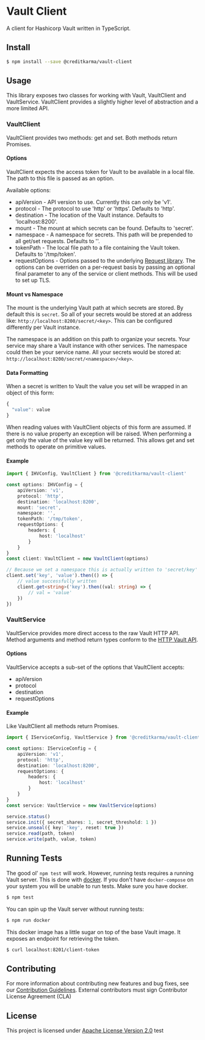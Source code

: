# Vault Client

A client for Hashicorp Vault written in TypeScript.

## Install

```sh
$ npm install --save @creditkarma/vault-client
```

## Usage

This library exposes two classes for working with Vault, VaultClient and VaultService. VaultClient provides a slightly higher level of abstraction and a more limited API.

### VaultClient

VaultClient provides two methods: get and set. Both methods return Promises.

#### Options

VaultClient expects the access token for Vault to be available in a local file. The path to this file is passed as an option.

Available options:

*   apiVersion - API version to use. Currently this can only be 'v1'.
*   protocol - The protocol to use 'http' or 'https'. Defaults to 'http'.
*   destination - The location of the Vault instance. Defaults to 'localhost:8200'.
*   mount - The mount at which secrets can be found. Defaults to 'secret'.
*   namespace - A namespace for secrets. This path will be prepended to all get/set requests. Defaults to ''.
*   tokenPath - The local file path to a file containing the Vault token. Defaults to '/tmp/token'.
*   requestOptions - Options passed to the underlying [Request library](https://github.com/request/request). The options can be overriden on a per-request basis by passing an optional final parameter to any of the service or client methods. This will be used to set up TLS.

#### Mount vs Namespace

The mount is the underlying Vault path at which secrets are stored. By default this is `secret`. So all of your secrets would be stored at an address like: `http://localhost:8200/secret/<key>`. This can be configured differently per Vault instance.

The namespace is an addition on this path to organize your secrets. Your service may share a Vault instance with other services. The namespace could then be your service name. All your secrets would be stored at: `http://localhost:8200/secret/<namespace>/<key>`.

#### Data Formatting

When a secret is written to Vault the value you set will be wrapped in an object of this form:

```typescript
{
  "value": value
}
```

When reading values with VaultClient objects of this form are assumed. If there is no value property an exception will be raised. When performing a get only the value of the value key will be returned. This allows get and set methods to operate on primitive values.

#### Example

```typescript
import { IHVConfig, VaultClient } from '@creditkarma/vault-client'

const options: IHVConfig = {
    apiVersion: 'v1',
    protocol: 'http',
    destination: 'localhost:8200',
    mount: 'secret',
    namespace: '',
    tokenPath: '/tmp/token',
    requestOptions: {
        headers: {
            host: 'localhost'
        }
    }
}
const client: VaultClient = new VaultClient(options)

// Because we set a namespace this is actually written to 'secret/key'
client.set('key', 'value').then(() => {
    // value successfully written
    client.get<string>('key').then((val: string) => {
        // val = 'value'
    })
})
```

### VaultService

VaultService provides more direct access to the raw Vault HTTP API. Method arguments and method return types conform to the [HTTP Vault API](https://www.vaultproject.io/api/).

#### Options

VaultService accepts a sub-set of the options that VaultClient accepts:

*   apiVersion
*   protocol
*   destination
*   requestOptions

#### Example

Like VaultClient all methods return Promises.

```typescript
import { IServiceConfig, VaultService } from '@creditkarma/vault-client'

const options: IServiceConfig = {
    apiVersion: 'v1',
    protocol: 'http',
    destination: 'localhost:8200',
    requestOptions: {
        headers: {
            host: 'localhost'
        }
    }
}
const service: VaultService = new VaultService(options)

service.status()
service.init({ secret_shares: 1, secret_threshold: 1 })
service.unseal({ key: 'key', reset: true })
service.read(path, token)
service.write(path, value, token)
```

## Running Tests

The good ol' `npm test` will work. However, running tests requires a running Vault server. This is done with [docker](https://www.docker.com/). If you don't have `docker-compose` on your system you will be unable to run tests. Make sure you have docker.

```sh
$ npm test
```

You can spin up the Vault server without running tests:

```sh
$ npm run docker
```

This docker image has a little sugar on top of the base Vault image. It exposes an endpoint for retrieving the token.

```sh
$ curl localhost:8201/client-token
```

## Contributing

For more information about contributing new features and bug fixes, see our [Contribution Guidelines](https://github.com/creditkarma/CONTRIBUTING.md).
External contributors must sign Contributor License Agreement (CLA)

## License

This project is licensed under [Apache License Version 2.0](./LICENSE)
test
